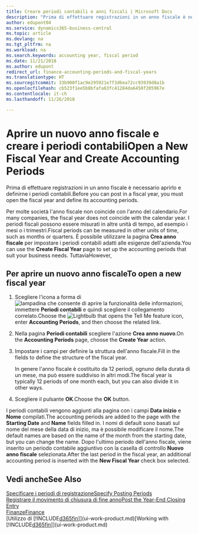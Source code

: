 ```yaml
---
title: Creare periodi contabili e anni fiscali | Microsoft Docs
description: "Prima di effettuare registrazioni in un anno fiscale è necessario aprirlo e definirne i periodi contabili."
author: edupont04
ms.service: dynamics365-business-central
ms.topic: article
ms.devlang: na
ms.tgt_pltfrm: na
ms.workload: na
ms.search.keywords: accounting year, fiscal period
ms.date: 11/21/2018
ms.author: edupont
redirect_url: finance-accounting-periods-and-fiscal-years
ms.translationtype: HT
ms.sourcegitcommit: 33b900f1ac9e295921e7f3d6ea72cc93939d8a1b
ms.openlocfilehash: cb523f1ee5b8bfafa63fc41284da6450f205967e
ms.contentlocale: it-ch
ms.lasthandoff: 11/26/2018

---
```

# <a name="open-a-new-fiscal-year-and-create-accounting-periods"></a><span data-ttu-id="d2064-103">Aprire un nuovo anno fiscale e creare i periodi contabili</span><span class="sxs-lookup"><span data-stu-id="d2064-103">Open a New Fiscal Year and Create Accounting Periods</span></span>
<span data-ttu-id="d2064-104">Prima di effettuare registrazioni in un anno fiscale è necessario aprirlo e definirne i periodi contabili.</span><span class="sxs-lookup"><span data-stu-id="d2064-104">Before you can post in a fiscal year, you must open the fiscal year and define its accounting periods.</span></span>  

<span data-ttu-id="d2064-105">Per molte società l'anno fiscale non coincide con l'anno del calendario.</span><span class="sxs-lookup"><span data-stu-id="d2064-105">For many companies, the fiscal year does not coincide with the calendar year.</span></span> <span data-ttu-id="d2064-106">I periodi fiscali possono essere misurati in altre unità di tempo, ad esempio i mesi o i trimestri.</span><span class="sxs-lookup"><span data-stu-id="d2064-106">Fiscal periods can be measured in other units of time, such as months or quarters.</span></span> <span data-ttu-id="d2064-107">È possibile utilizzare la pagina **Crea anno fiscale** per impostare i periodi contabili adatti alle esigenze dell'azienda.</span><span class="sxs-lookup"><span data-stu-id="d2064-107">You can use the **Create Fiscal Year** page to set up the accounting periods that suit your business needs.</span></span> <span data-ttu-id="d2064-108">Tuttavia</span><span class="sxs-lookup"><span data-stu-id="d2064-108">However,</span></span>   

## <a name="to-open-a-new-fiscal-year"></a><span data-ttu-id="d2064-109">Per aprire un nuovo anno fiscale</span><span class="sxs-lookup"><span data-stu-id="d2064-109">To open a new fiscal year</span></span>
1. <span data-ttu-id="d2064-110">Scegliere l'icona a forma di ![lampadina che consente di aprire la funzionalità delle informazioni](media/ui-search/search_small.png "Informazioni sull'operazione che si desidera eseguire"), immettere **Periodi contabili** e quindi scegliere il collegamento correlato.</span><span class="sxs-lookup"><span data-stu-id="d2064-110">Choose the ![Lightbulb that opens the Tell Me feature](media/ui-search/search_small.png "Tell me what you want to do") icon, enter **Accounting Periods**, and then choose the related link.</span></span>
2. <span data-ttu-id="d2064-111">Nella pagina **Periodi contabili** scegliere l'azione **Crea anno nuovo**.</span><span class="sxs-lookup"><span data-stu-id="d2064-111">On the **Accounting Periods** page, choose the **Create Year** action.</span></span>
3. <span data-ttu-id="d2064-112">Impostare i campi per definire la struttura dell'anno fiscale.</span><span class="sxs-lookup"><span data-stu-id="d2064-112">Fill in the fields to define the structure of the fiscal year.</span></span>

    <span data-ttu-id="d2064-113">In genere l'anno fiscale è costituito da 12 periodi, ognuno della durata di un mese, ma può essere suddiviso in altri modi.</span><span class="sxs-lookup"><span data-stu-id="d2064-113">The fiscal year is typically 12 periods of one month each, but you can also divide it in other ways.</span></span>
4. <span data-ttu-id="d2064-114">Scegliere il pulsante **OK**.</span><span class="sxs-lookup"><span data-stu-id="d2064-114">Choose the **OK** button.</span></span>

<span data-ttu-id="d2064-115">I periodi contabili vengono aggiunti alla pagina con i campi **Data inizio** e **Nome** compilati.</span><span class="sxs-lookup"><span data-stu-id="d2064-115">The accounting periods are added to the page with the **Starting Date** and **Name** fields filled in.</span></span> <span data-ttu-id="d2064-116">I nomi di default sono basati sul nome del mese della data di inizio, ma è possibile modificare il nome.</span><span class="sxs-lookup"><span data-stu-id="d2064-116">The default names are based on the name of the month from the starting date, but you can change the name.</span></span> <span data-ttu-id="d2064-117">Dopo l'ultimo periodo dell'anno fiscale, viene inserito un periodo contabile aggiuntivo con la casella di controllo **Nuovo anno fiscale** selezionata.</span><span class="sxs-lookup"><span data-stu-id="d2064-117">After the last period in the fiscal year, an additional accounting period is inserted with the **New Fiscal Year** check box selected.</span></span>  


## <a name="see-also"></a><span data-ttu-id="d2064-118">Vedi anche</span><span class="sxs-lookup"><span data-stu-id="d2064-118">See Also</span></span>
[<span data-ttu-id="d2064-119">Specificare i periodi di registrazione</span><span class="sxs-lookup"><span data-stu-id="d2064-119">Specify Posting Periods</span></span>](finance-how-specify-posting-periods.md)  
[<span data-ttu-id="d2064-120">Registrare il movimento di chiusura di fine anno</span><span class="sxs-lookup"><span data-stu-id="d2064-120">Post the Year-End Closing Entry</span></span>](year-how-post-year-end-close-entry.md)  
[<span data-ttu-id="d2064-121">Finanze</span><span class="sxs-lookup"><span data-stu-id="d2064-121">Finance</span></span>](finance.md)  
<span data-ttu-id="d2064-122">[Utilizzo di [!INCLUDE[d365fin](includes/d365fin_md.md)]](ui-work-product.md)</span><span class="sxs-lookup"><span data-stu-id="d2064-122">[Working with [!INCLUDE[d365fin](includes/d365fin_md.md)]](ui-work-product.md)</span></span>

